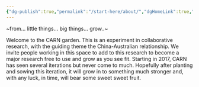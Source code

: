 ```yaml
---
{"dg-publish":true,"permalink":"/start-here/about/","dgHomeLink":true,"dgPassFrontmatter":false}
---
```



~from... little things... big things... grow..~

Welcome to the CARN garden. This is an experiment in collaborative research, with the guiding theme the China-Australian relationship. We invite people working in this space to add to this research to become a major research free to use and grow as you see fit.
Starting in 2017, CARN has seen several iterations but never come to much. Hopefully after planting and sowing this iteration, it will grow in to something much stronger and, with any luck, in time, will bear some sweet sweet fruit.


